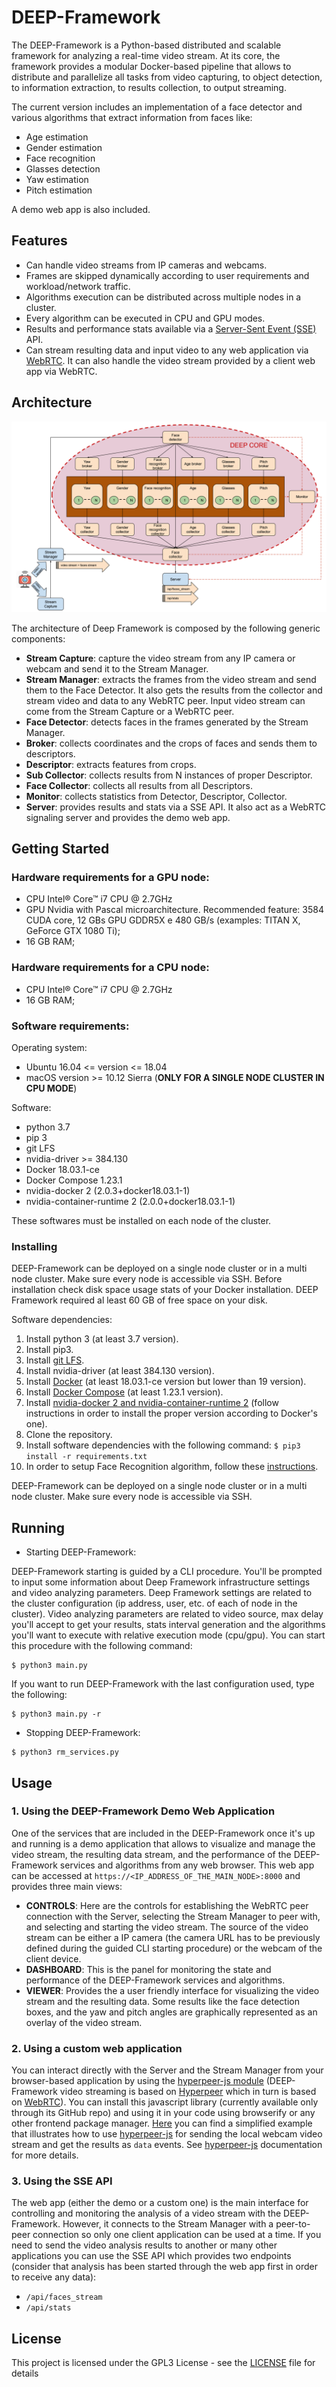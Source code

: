 # DEEP-Framework

The DEEP-Framework is a Python-based distributed and scalable framework for analyzing a real-time video stream. At its core, the framework provides a modular Docker-based pipeline that allows to distribute and parallelize all tasks from video capturing, to object detection, to information extraction, to  results collection, to output streaming.

The current version includes an implementation of a face detector and various algorithms that extract information from faces like:

* Age estimation
* Gender estimation
* Face recognition
* Glasses detection
* Yaw estimation
* Pitch estimation

A demo web app is also included.

## Features
* Can handle video streams from IP cameras and webcams.
* Frames are skipped dynamically according to user requirements and workload/network traffic.
* Algorithms execution can be distributed across multiple nodes in a cluster.
* Every algorithm can be executed in CPU and GPU modes.
* Results and performance stats available via a [Server-Sent Event (SSE)](https://en.wikipedia.org/wiki/Server-sent_events) API. 
* Can stream resulting data and input video to any web application via [WebRTC](https://en.wikipedia.org/wiki/WebRTC). It can also handle the video stream provided by a client web app via WebRTC.

## Architecture
![alt text](docs/architettura.png)

The architecture of Deep Framework is composed by the following generic components:

* **Stream Capture**: capture the video stream from any IP camera or webcam and send it to the Stream Manager.
* **Stream Manager**: extracts the frames from the video stream and send them to the Face Detector. It also gets the results from the collector and stream video and data to any WebRTC peer. Input video stream can come from the Stream Capture or a WebRTC peer.
* **Face Detector**: detects faces in the frames generated by the Stream Manager.
* **Broker**: collects coordinates and the crops of faces and sends them to descriptors.
* **Descriptor**: extracts features from crops.
* **Sub Collector**: collects results from N instances of proper Descriptor.
* **Face Collector**: collects all results from all Descriptors.
* **Monitor**: collects statistics from Detector, Descriptor, Collector.
* **Server**: provides results and stats via a SSE API. It also act as a WebRTC signaling server and provides the demo web app.


## Getting Started

### Hardware requirements for a GPU node:

* CPU Intel® Core™ i7 CPU @ 2.7GHz
* GPU Nvidia with Pascal microarchitecture. Recommended feature: 3584 CUDA core, 12 GBs GPU GDDR5X e 480 GB/s (examples: TITAN X, GeForce GTX 1080 Ti);
* 16 GB RAM;

### Hardware requirements for a CPU node:

* CPU Intel® Core™ i7 CPU @ 2.7GHz
* 16 GB RAM;

### Software requirements:

Operating system: 
* Ubuntu  16.04 <= version <= 18.04
* macOS version >= 10.12 Sierra (**ONLY FOR A SINGLE NODE CLUSTER IN CPU MODE**)

Software:
* python 3.7
* pip 3
* git LFS
* nvidia-driver  >= 384.130
* Docker 18.03.1-ce
* Docker Compose 1.23.1
* nvidia-docker 2 (2.0.3+docker18.03.1-1)
* nvidia-container-runtime 2 (2.0.0+docker18.03.1-1)

These softwares must be installed on each node of the cluster.


### Installing


DEEP-Framework can be deployed on a single node cluster or in a multi node cluster. Make sure every node is accessible via SSH.
Before installation check disk space usage stats of your Docker installation. DEEP Framework required al least 60 GB of free space on your disk.

Software dependencies:
1.  Install python 3 (at least 3.7 version).
2.  Install pip3.
3.  Install [git LFS](https://github.com/git-lfs/git-lfs/wiki/Installation).
4.  Install nvidia-driver (at least 384.130 version).
5.  Install [Docker](https://docs.docker.com/install/linux/docker-ce/ubuntu/) (at least 18.03.1-ce version but lower than 19 version). 
6.  Install [Docker Compose](https://docs.docker.com/compose/install/) (at least 1.23.1 version).
7.  Install [nvidia-docker 2 and nvidia-container-runtime 2](https://github.com/nvidia/nvidia-docker/wiki/Installation-(version-2.0)) (follow instructions in order to install the proper version according to Docker's one).
8.  Clone the repository.
9.  Install software dependencies with the following command: `$ pip3 install -r requirements.txt`
10.  In order to setup Face Recognition algorithm, follow these [instructions](docs/face_recognition_docs/face_recognition.md).

DEEP-Framework can be deployed on a single node cluster or in a multi node cluster. Make sure every node is accessible via SSH.


## Running

* Starting DEEP-Framework:

DEEP-Framework starting is guided by a CLI procedure. You'll be prompted to input some information about Deep Framework infrastructure settings and video analyzing parameters. Deep Framework settings are related to the cluster configuration (ip address, user, etc. of each of node in the cluster). Video analyzing parameters are related to video source, max delay you'll accept to get your results, stats interval generation and the algorithms you'll want to execute with relative execution mode (cpu/gpu). 
You can start this procedure with the following command:
```
$ python3 main.py

```
If you want to run DEEP-Framework with the last configuration used, type the following:
```
$ python3 main.py -r
```



* Stopping DEEP-Framework:
```
$ python3 rm_services.py

```
## Usage
### 1. Using the DEEP-Framework Demo Web Application
One of the services that are included in the DEEP-Framework once it's up and running is a demo application that allows to visualize and manage the video stream, the resulting data stream, and the performance of the DEEP-Framework services and algorithms from any web browser. This web app can be accessed at `https://<IP_ADDRESS_OF_THE_MAIN_NODE>:8000` and provides three main views:
* **CONTROLS**: Here are the controls for establishing the WebRTC peer connection with the Server, selecting the Stream Manager to peer with, and selecting and starting the video stream. The source of the video stream can be either a IP camera (the camera URL has to be previously defined during the guided CLI starting procedure) or the webcam of the client device. 
* **DASHBOARD**: This is the panel for monitoring the state and performance of the DEEP-Framework services and algorithms. 
* **VIEWER**: Provides the a user friendly interface for visualizing the video stream and the resulting data. Some results like the face detection boxes, and the yaw and pitch angles are graphically represented as an overlay of the video stream.

### 2. Using a custom web application
You can interact directly with the Server and the Stream Manager from your browser-based application by using the [hyperpeer-js module](https://github.com/crs4/hyperpeer-js) (DEEP-Framework video streaming is based on [Hyperpeer](http://www.crs4.it/results/technology-catalogue/hyperpeer/) which in turn is based on [WebRTC](https://en.wikipedia.org/wiki/WebRTC)). You can install this javascript library (currently available only through its GitHub repo) and using it in your code using browserify or any other frontend package manager. [Here](docs/custom_app_example.js) you can find a simplified example that illustrates how to use [hyperpeer-js](https://github.com/crs4/hyperpeer-js) for sending the local webcam video stream and get the results as `data` events. See [hyperpeer-js](https://github.com/crs4/hyperpeer-js) documentation for more details. 

### 3. Using the SSE API
The web app (either the demo or a custom one) is the main interface for controlling and monitoring the analysis of a video stream with the DEEP-Framework. However, it connects to the Stream Manager with a peer-to-peer connection so only one client application can be used at a time. If you need to send the video analysis results to another or many other applications you can use the SSE API which provides two endpoints (consider that analysis has been started through the web app first in order to receive any data):
* `/api/faces_stream`
* `/api/stats`


## License

This project is licensed under the GPL3 License - see the [LICENSE](LICENSE) file for details

